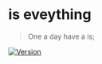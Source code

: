 # is eveything

> One a day have a is;

[![Version](https://img.shields.io/npm/v/is-everything.svg)](https://npmjs.org/package/mynewcli)
